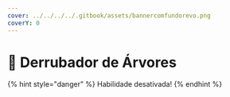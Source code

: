 ```yaml
---
cover: ../../../../.gitbook/assets/bannercomfundorevo.png
coverY: 0
---
```


# 🌴 Derrubador de Árvores

{% hint style="danger" %}
Habilidade desativada!
{% endhint %}
